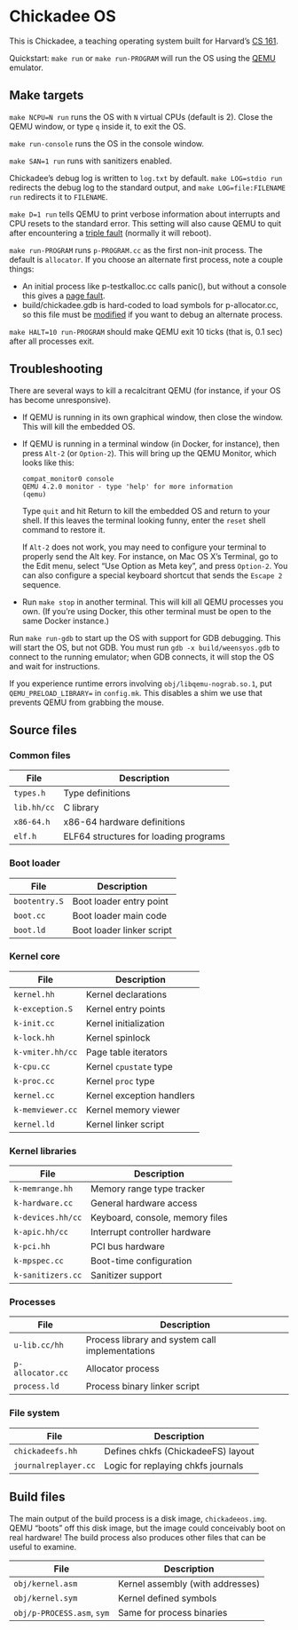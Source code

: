 Chickadee OS
============

This is Chickadee, a teaching operating system built for Harvard’s
[CS 161].

Quickstart: `make run` or `make run-PROGRAM` will run the OS using the
[QEMU] emulator.

Make targets
------------

`make NCPU=N run` runs the OS with `N` virtual CPUs (default is 2). Close
the QEMU window, or type `q` inside it, to exit the OS.

`make run-console` runs the OS in the console window.

`make SAN=1 run` runs with sanitizers enabled.

Chickadee’s debug log is written to `log.txt` by default. `make
LOG=stdio run` redirects the debug log to the standard output, and
`make LOG=file:FILENAME run` redirects it to `FILENAME`.

`make D=1 run` tells QEMU to print verbose information about interrupts
and CPU resets to the standard error. This setting will also cause QEMU to
quit after encountering a [triple fault][] (normally it will reboot).

`make run-PROGRAM` runs `p-PROGRAM.cc` as the first non-init process. The
default is `allocator`. If you choose an alternate first process, note a 
couple things:

* An initial process like p-testkalloc.cc calls panic(), but without a console this gives a [page fault](https://github.com/CS161/chickadee/issues/14).
* build/chickadee.gdb is hard-coded to load symbols for p-allocator.cc, so this file must be [modified](https://github.com/CS161/chickadee/issues/13) if you want to debug an alternate process.

`make HALT=10 run-PROGRAM` should make QEMU exit 10 ticks (that is, 0.1 sec)
after all processes exit.

Troubleshooting
---------------

There are several ways to kill a recalcitrant QEMU (for instance, if your
OS has become unresponsive).

* If QEMU is running in its own graphical window, then close the window. This
  will kill the embedded OS.

* If QEMU is running in a terminal window (in Docker, for instance), then
  press `Alt-2` (or `Option-2`). This will bring up the QEMU Monitor, which
  looks like this:

    ```
    compat_monitor0 console
    QEMU 4.2.0 monitor - type 'help' for more information
    (qemu)
    ```

    Type `quit` and hit Return to kill the embedded OS and return to your
    shell. If this leaves the terminal looking funny, enter the `reset` shell
    command to restore it.

    If `Alt-2` does not work, you may need to configure your terminal to
    properly send the Alt key. For instance, on Mac OS X’s Terminal, go to the
    Edit menu, select “Use Option as Meta key”, and press `Option-2`. You can
    also configure a special keyboard shortcut that sends the `Escape 2`
    sequence.

* Run `make stop` in another terminal. This will kill all QEMU processes you
  own. (If you’re using Docker, this other terminal must be open to the same
  Docker instance.)

Run `make run-gdb` to start up the OS with support for GDB debugging. This
will start the OS, but not GDB. You must run `gdb -x build/weensyos.gdb` to
connect to the running emulator; when GDB connects, it will stop the OS and
wait for instructions.

If you experience runtime errors involving `obj/libqemu-nograb.so.1`, put
`QEMU_PRELOAD_LIBRARY=` in `config.mk`. This disables a shim we use that
prevents QEMU from grabbing the mouse.

Source files
------------

### Common files

| File            | Description                            |
| --------------- | -------------------------------------- |
| `types.h`       | Type definitions                       |
| `lib.hh/cc`     | C library                              |
| `x86-64.h`      | x86-64 hardware definitions            |
| `elf.h`         | ELF64 structures for loading programs  |

### Boot loader

| File            | Description                  |
| --------------- | ---------------------------- |
| `bootentry.S`   | Boot loader entry point      |
| `boot.cc`       | Boot loader main code        |
| `boot.ld`       | Boot loader linker script    |

### Kernel core

| File                | Description                          |
| ------------------- | ------------------------------------ |
| `kernel.hh`         | Kernel declarations                  |
| `k-exception.S`     | Kernel entry points                  |
| `k-init.cc`         | Kernel initialization                |
| `k-lock.hh`         | Kernel spinlock                      |
| `k-vmiter.hh/cc`    | Page table iterators                 |
| `k-cpu.cc`          | Kernel `cpustate` type               |
| `k-proc.cc`         | Kernel `proc` type                   |
| `kernel.cc`         | Kernel exception handlers            |
| `k-memviewer.cc`    | Kernel memory viewer                 |
| `kernel.ld`         | Kernel linker script                 |

### Kernel libraries

| File                | Description                          |
| ------------------- | ------------------------------------ |
| `k-memrange.hh`     | Memory range type tracker            |
| `k-hardware.cc`     | General hardware access              |
| `k-devices.hh/cc`   | Keyboard, console, memory files      |
| `k-apic.hh/cc`      | Interrupt controller hardware        |
| `k-pci.hh`          | PCI bus hardware                     |
| `k-mpspec.cc`       | Boot-time configuration              |
| `k-sanitizers.cc`   | Sanitizer support                    |

### Processes

| File              | Description                                      |
| ----------------- | ------------------------------------------------ |
| `u-lib.cc/hh`     | Process library and system call implementations  |
| `p-allocator.cc`  | Allocator process                                |
| `process.ld`      | Process binary linker script                     |

### File system

| File                  | Description                                      |
| --------------------- | ------------------------------------------------ |
| `chickadeefs.hh`      | Defines chkfs (ChickadeeFS) layout               |
| `journalreplayer.cc`  | Logic for replaying chkfs journals               |

Build files
-----------

The main output of the build process is a disk image,
`chickadeeos.img`. QEMU “boots” off this disk image, but the image
could conceivably boot on real hardware! The build process also
produces other files that can be useful to examine.

| File                       | Description                          |
| -------------------------- | ------------------------------------ |
| `obj/kernel.asm`           | Kernel assembly (with addresses)     |
| `obj/kernel.sym`           | Kernel defined symbols               |
| `obj/p-PROCESS.asm`, `sym` | Same for process binaries            |

[CS 161]: https://read.seas.harvard.edu/cs161/2021/
[triple fault]: https://en.wikipedia.org/wiki/Triple_fault
[QEMU]: https://qemu.org/
[Homebrew]: https://brew.sh/
